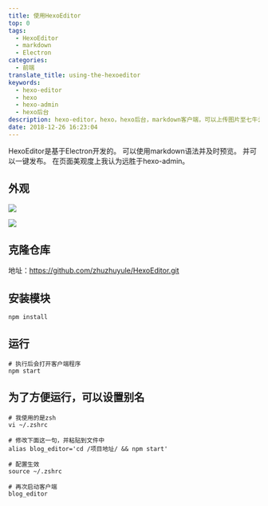 ```yaml
---
title: 使用HexoEditor
top: 0
tags:
  - HexoEditor
  - markdown
  - Electron
categories:
  - 前端
translate_title: using-the-hexoeditor
keywords:
  - hexo-editor
  - hexo
  - hexo-admin
  - hexo后台
description: hexo-editor，hexo，hexo后台，markdown客户端，可以上传图片至七牛云、腾讯云，一键部署
date: 2018-12-26 16:23:04
---
```


HexoEditor是基于Electron开发的。
可以使用markdown语法并及时预览。
并可以一键发布。
在页面美观度上我认为远胜于hexo-admin。

<!-- more -->

## 外观
![](https://img-qiniu.alwayslay.com/使用HexoEditor/20181227022020408.png)

![](https://img-qiniu.alwayslay.com/使用HexoEditor/20181227014233026.png)

## 克隆仓库
地址：https://github.com/zhuzhuyule/HexoEditor.git

## 安装模块
```
npm install
```

## 运行
```
# 执行后会打开客户端程序
npm start
```

## 为了方便运行，可以设置别名
```
# 我使用的是zsh
vi ~/.zshrc

# 修改下面这一句，并粘贴到文件中
alias blog_editor='cd /项目地址/ && npm start'

# 配置生效
source ~/.zshrc

# 再次启动客户端
blog_editor
```
